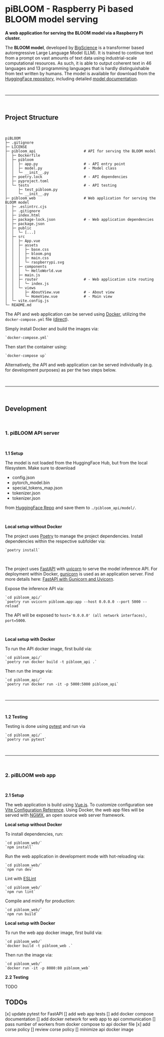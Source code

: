 # piBLOOM - Raspberry Pi based BLOOM model serving

**A web application for serving the BLOOM model via a Raspberry Pi cluster.**

The **BLOOM model**, developed by [BigScience](https://bigscience.huggingface.co) is a transformer based autoregressive Large Language Model (LLM). It is trained to continue text from a prompt on vast amounts of text data using industrial-scale computational resources. As such, it is able to output coherent text in 46 languages and 13 programming languages that is hardly distinguishable from text written by humans. The model is available for download from the [HuggingFace repository](https://huggingface.co/bigscience/bloom), including detailed [model documentation](https://huggingface.co/docs/transformers/model_doc/bloom).

<br>

----------------

<br>

## Project Structure

<br>

    piBLOOM
    ├─ .gitignore
    ├─ LICENSE
    ├─ pibloom_api                      # API for serving the BLOOM model
    │  ├─ Dockerfile
    │  ├─ pibloom
    │  │  ├─ app.py                     # - API entry point
    │  │  ├─ model.py                   # - Model class
    │  │  └─ __init__.py
    │  ├─ poetry.lock                   # - API dependencies
    │  ├─ pyproject.toml
    │  └─ tests                         # - API testing
    │     ├─ test_pibloom.py
    │     └─ __init__.py
    ├─ pibloom_web                      # Web application for serving the BLOOM model
    │  ├─ .eslintrc.cjs
    │  ├─ .gitignore
    │  ├─ index.html
    │  ├─ package-lock.json             # - Web application dependencies
    │  ├─ package.json
    │  ├─ public
    │  │  └─ [...]
    │  ├─ src
    │  │  ├─ App.vue
    │  │  ├─ assets
    │  │  │  ├─ base.css
    │  │  │  ├─ bloom.png
    │  │  │  ├─ main.css
    │  │  │  └─ raspberrypi.svg
    │  │  ├─ components
    │  │  │  └─ HelloWorld.vue
    │  │  ├─ main.js
    │  │  ├─ router                     # - Web application site routing
    │  │  │  └─ index.js
    │  │  └─ views
    │  │     ├─ AboutView.vue           # - About view
    │  │     └─ HomeView.vue            # - Main view
    │  └─ vite.config.js
    └─ README.md

The API and web application can be served using [Docker](https://www.docker.com), utilizing the `docker-compose.yml` file ([direct](./docker-compose.yml)).

Simply install Docker and build the images via:

    `docker-compose.yml`

Then start the container using:

    `docker-compose up`

Alternatively, the API and web application can be served individually (e.g. for development purposes) as per the two steps below.

<br>

----------------

<br>

## Development

<br>

### 1. piBLOOM API server

<br>

__1.1 Setup__

The model is not loaded from the HuggingFace Hub, but from the local filesystem. Make sure to download 

- config.json
- pytorch_model.bin
- special_tokens_map.json
- tokenizer.json
- tokenizer.json

from [HuggingFace Repo](https://huggingface.co/bigscience/bloom-560m/tree/main) and save them to `./pibloom_api/model/`.

<br>

**Local setup without Docker**

The project uses [Poetry](https://python-poetry.org) to manage the project dependencies. Install dependencies within the respective subfolder via:

    `poetry install`

<br>

The project uses [FastAPI](https://fastapi.tiangolo.com) with [uvicorn](https://www.uvicorn.org) to serve the model inference API.
For deployment within Docker, [gunicorn](https://gunicorn.org) is used as an application server. Find more details here: [FastAPI with Gunicorn and Uvicorn](https://fastapi.tiangolo.com/deployment/server-workers/).

Expose the inference API via:

    `cd pibloom_api/`
    `poetry run uvicorn pibloom.app:app --host 0.0.0.0 --port 5000 --reload`

The API will be exposed to `host='0.0.0.0' (all network interfaces), port=5000`.

<br>

**Local setup with Docker**

To run the API docker image, first build via:

    `cd pibloom_api/`
    `poetry run docker build -t pibloom_api .`

Then run the image via:

    `cd pibloom_api/`
    `poetry run docker run -it -p 5000:5000 pibloom_api`

<br>

----------------

<br>

__1.2 Testing__

Testing is done using [pytest](https://docs.pytest.org/) and run via

    `cd pibloom_api/`
    `poetry run pytest`

<br>

----------------

<br>

### 2. piBLOOM web app

<br>

__2.1 Setup__

The web application is build using [Vue.js](https://vuejs.org/). To customize configuration see [Vite Configuration Reference](https://vitejs.dev/config/). Using Docker, the web app files will be served with [NGIИX](https://www.nginx.com), an open source web server framework.

**Local setup without Docker**

To install dependencies, run:

    `cd pibloom_web/`
    `npm install`

Run the web application in development mode with hot-reloading via:

    `cd pibloom_web/`
    `npm run dev`

Lint with [ESLint](https://eslint.org/)

    `cd pibloom_web/`
    `npm run lint`

Compile and minify for production:

    `cd pibloom_web/`
    `npm run build`

**Local setup with Docker**

To run the web app docker image, first build via:

    `cd pibloom_web/`
    `docker build -t pibloom_web .`

Then run the image via:

    `cd pibloom_web/`
    `docker run -it -p 8080:80 pibloom_web`

__2.2 Testing__

TODO

## TODOs

[x]  update pytest for FastAPI
[]  add web app tests
[]  add docker compose documentation
[]  add docker network for web app to api communication
[]  pass number of workers from docker compose to api docker file
[x] add corse policy
[]  review corse policy
[]  minimize api docker image
